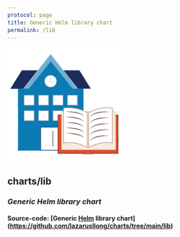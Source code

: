```yaml
---
protocol: page
title: Generic Helm library chart
permalink: /lib
---
```

![lib](images/lib.png)
## charts/lib
### *Generic Helm library chart*
#### Source-code: [**Generic [Helm](https://helm.sh) library chart**](https://github.com/lazarusllong/charts/tree/main/lib)
